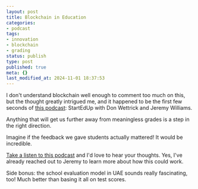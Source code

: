 ```yaml
---
layout: post
title: Blockchain in Education
categories:
- podcast
tags:
- innovation
- blockchain
- grading
status: publish
type: post
published: true
meta: {}
last_modified_at: 2024-11-01 18:37:53
---
```


I don't understand blockchain well enough to comment too much on this, but the thought greatly intrigued me, and it happened to be the first few seconds of 
[this podcast](https://soundcloud.com/don-wettrick/jeremy-williams-lets-blockchain-education): StartEdUp with Don Wettrick and Jeremy Williams.

Anything that will get us further away from meaningless grades is a step in the right direction.

Imagine if the feedback we gave students actually mattered! It would be incredible.

[Take a listen to this podcast](https://soundcloud.com/don-wettrick/jeremy-williams-lets-blockchain-education) and I'd love to hear your thoughts. Yes, I've already reached out to Jeremy to learn more about how this could work.

Side bonus: the school evaluation model in UAE sounds really fascinating, too! Much better than basing it all on test scores.
